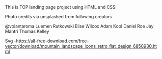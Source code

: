 This is TOP landing page project using HTML and CSS


Photo credits via unsplashed from following creators

@volantaroma
Luemen Rutkowski
Elise Wilcox
Adam Kool
Daniel Roe
Jay Mantri
Thomas Kelley

Svg -https://all-free-download.com/free-vector/download/mountain_landscape_icons_retro_flat_design_6850930.html